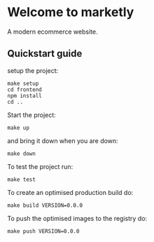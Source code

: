 # Welcome to marketly

A modern ecommerce website.

## Quickstart guide

setup the project:

    make setup
    cd frontend
    npm install
    cd ..

Start the project:

    make up
    
and bring it down when you are down:

    make down
    
To test the project run:

    make test
    
To create an optimised production build do:

    make build VERSION=0.0.0
    
To push the optimised images to the registry do:

    make push VERSION=0.0.0

